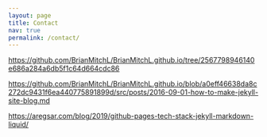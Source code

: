 ```yaml
---
layout: page
title: Contact
nav: true
permalink: /contact/
---
```


https://github.com/BrianMitchL/BrianMitchL.github.io/tree/2567798946140e686a284a6db5f1c64d664cdc86

https://github.com/BrianMitchL/BrianMitchL.github.io/blob/a0eff46638da8c272dc9431f6ea440775891899d/src/posts/2016-09-01-how-to-make-jekyll-site-blog.md


https://aregsar.com/blog/2019/github-pages-tech-stack-jekyll-markdown-liquid/